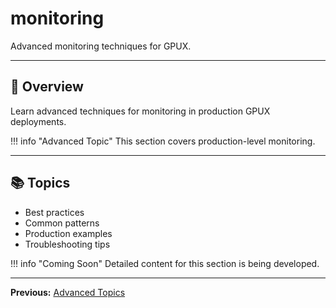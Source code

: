 # monitoring

Advanced monitoring techniques for GPUX.

---

## 🎯 Overview

Learn advanced techniques for monitoring in production GPUX deployments.

!!! info "Advanced Topic"
    This section covers production-level monitoring.

---

## 📚 Topics

- Best practices
- Common patterns
- Production examples
- Troubleshooting tips

!!! info "Coming Soon"
    Detailed content for this section is being developed.

---

**Previous:** [Advanced Topics](index.md)
